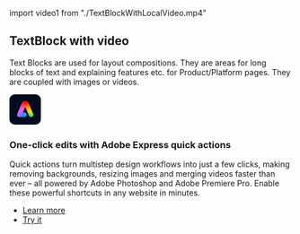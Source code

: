 
import video1 from "./TextBlockWithLocalVideo.mp4"

## TextBlock with video

Text Blocks are used for layout compositions. They are areas for long blocks of text and explaining features etc. for Product/Platform pages. They are coupled with images or videos.

<TextBlock slots="icons,heading,text,buttons" videoUrl={video1} variantsTypePrimary='accent' variantStyleFill = "fill" homeZigZag position="left" hasCodeBlock />

![Adobe Express](./Adobe-Express-logo-RGB.png)

### One-click edits with Adobe Express quick actions 

Quick actions turn multistep design workflows into just a few clicks, making removing backgrounds, resizing images and merging videos faster than ever – all powered by Adobe Photoshop and Adobe Premiere Pro. Enable these powerful shortcuts in any website in minutes.

- [Learn more](https://adobe.io)
- [Try it ](https://adobe.io)
